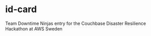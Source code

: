 # id-card
Team Downtime Ninjas entry for the Couchbase Disaster Resilience Hackathon at AWS Sweden 
